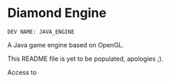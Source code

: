 # Diamond Engine

    DEV NAME: JAVA_ENGINE

A Java game engine based on OpenGL.

This README file is yet to be populated, apologies ;).

Access to 